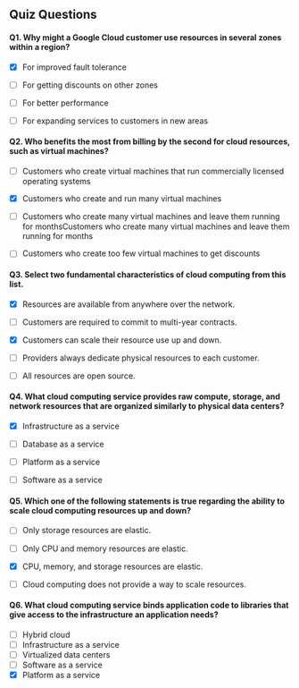## Quiz Questions

#### Q1. Why might a Google Cloud customer use resources in several zones within a region?

- [x] For improved fault tolerance
- [ ] For getting discounts on other zones
- [ ] For better performance
- [ ] For expanding services to customers in new areas


#### Q2. Who benefits the most from billing by the second for cloud resources, such as virtual machines?

- [ ] Customers who create virtual machines that run commercially licensed operating systems
- [x] Customers who create and run many virtual machines
- [ ] Customers who create many virtual machines and leave them running for monthsCustomers who create many virtual machines and leave them running for months
- [ ] Customers who create too few virtual machines to get discounts



#### Q3. Select two fundamental characteristics of cloud computing from this list.

- [x] Resources are available from anywhere over the network.
- [ ] Customers are required to commit to multi-year contracts.
- [x] Customers can scale their resource use up and down.
- [ ] Providers always dedicate physical resources to each customer.
- [ ] All resources are open source.



#### Q4. What cloud computing service provides raw compute, storage, and network resources that are organized similarly to physical data centers?

- [x] Infrastructure as a service
- [ ] Database as a service
- [ ] Platform as a service
- [ ] Software as a service


#### Q5. Which one of the following statements is true regarding the ability to scale cloud computing resources up and down?

- [ ] Only storage resources are elastic.
- [ ] Only CPU and memory resources are elastic.
- [x] CPU, memory, and storage resources are elastic.
- [ ] Cloud computing does not provide a way to scale resources.



#### Q6. What cloud computing service binds application code to libraries that give access to the infrastructure an application needs?

- [ ] Hybrid cloud
- [ ] Infrastructure as a service
- [ ] Virtualized data centers
- [ ] Software as a service
- [x] Platform as a service
